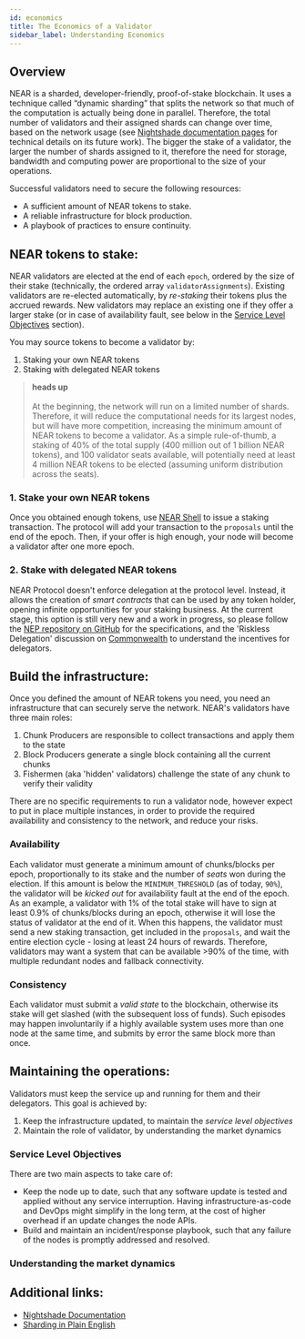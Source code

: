 ```yaml
---
id: economics
title: The Economics of a Validator
sidebar_label: Understanding Economics
---
```


## Overview

NEAR is a sharded, developer-friendly, proof-of-stake blockchain. It uses a technique called “dynamic sharding” that splits the network so that much of the computation is actually being done in parallel. Therefore, the total number of validators and their assigned shards can change over time, based on the network usage (see [Nightshade documentation pages](../technical/nightshade.md) for technical details on its future work).
The bigger the stake of a validator, the larger the number of shards assigned to it, therefore the need for storage, bandwidth and computing power are proportional to the size of your operations.

Successful validators need to secure the following resources:
- A sufficient amount of NEAR tokens to stake.
- A reliable infrastructure for block production.
- A playbook of practices to ensure continuity.


## NEAR tokens to stake:

NEAR validators are elected at the end of each `epoch`, ordered by the size of their stake (technically, the ordered array `validatorAssignments`). Existing validators are re-elected automatically, by *re-staking* their tokens plus the accrued rewards. New validators may replace an existing one if they offer a larger stake (or in case of availability fault, see below in the [Service Level Objectives](#Service-Level-Objectives) section).

You may source tokens to become a validator by:
1. Staking your own NEAR tokens
2. Staking with delegated NEAR tokens

<blockquote class="warning">
	<strong>heads up</strong><br><br>
	At the beginning, the network will run on a limited number of shards. Therefore, it will reduce the computational needs for its largest nodes, but will have more competition, increasing the minimum amount of NEAR tokens to become a validator.
	As a simple rule-of-thumb, a staking of 40% of the total supply (400 million out of 1 billion NEAR tokens), and 100 validator seats available, will potentially need at least 4 million NEAR tokens to be elected (assuming uniform distribution across the seats).
</blockquote>

### 1. Stake your own NEAR tokens

Once you obtained enough tokens, use [NEAR Shell](../development/near-clitool.md) to issue a staking transaction. The protocol will add your transaction to the `proposals` until the end of the epoch. Then, if your offer is high enough, your node will become a validator after one more epoch.

### 2. Stake with delegated NEAR tokens

NEAR Protocol doesn't enforce delegation at the protocol level. Instead, it allows the creation of *smart contracts* that can be used by any token holder, opening infinite opportunities for your staking business.
At the current stage, this option is still very new and a work in progress, so please follow the [NEP repository on GitHub](https://github.com/nearprotocol/NEPs/blob/staking-contract/text/0000-staking-contract.md) for the specifications, and the 'Riskless Delegation' discussion on [Commonwealth](https://commonwealth.im/near/proposal/discussion/357-riskless-delegation-aka-tezos-delegation) to understand the incentives for delegators.


## Build the infrastructure:

Once you defined the amount of NEAR tokens you need, you need an infrastructure that can securely serve the network. NEAR's validators have three main roles:
1. Chunk Producers are responsible to collect transactions and apply them to the state
2. Block Producers generate a single block containing all the current chunks 
3. Fishermen (aka 'hidden' validators) challenge the state of any chunk to verify their validity

There are no specific requirements to run a validator node, however expect to put in place multiple instances, in order to provide the required availability and consistency to the network, and reduce your risks.

### Availability

Each validator must generate a minimum amount of chunks/blocks per epoch, proportionally to its stake and the number of *seats* won during the election. If this amount is below the `MINIMUM_THRESHOLD` (as of today, `90%`), the validator will be *kicked out* for availability fault at the end of the epoch.
As an example, a validator with 1% of the total stake will have to sign at least 0.9% of chunks/blocks during an epoch, otherwise it will lose the status of validator at the end of it. When this happens, the validator must send a new staking transaction, get included in the `proposals`, and wait the entire election cycle - losing at least 24 hours of rewards.
Therefore, validators may want a system that can be available >90% of the time, with multiple redundant nodes and fallback connectivity.


### Consistency

Each validator must submit a *valid state* to the blockchain, otherwise its stake will get slashed (with the subsequent loss of funds). Such episodes may happen involuntarily if a highly available system uses more than one node at the same time, and submits by error the same block more than once.


## Maintaining the operations:

Validators must keep the service up and running for them and their delegators. This goal is achieved by:
1. Keep the infrastructure updated, to maintain the *service level objectives*
2. Maintain the role of validator, by understanding the market dynamics

### Service Level Objectives

There are two main aspects to take care of:
- Keep the node up to date, such that any software update is tested and applied without any service interruption. Having infrastructure-as-code and DevOps might simplify in the long term, at the cost of higher overhead if an update changes the node APIs.
- Build and maintain an incident/response playbook, such that any failure of the nodes is promptly addressed and resolved.  

### Understanding the market dynamics

## Additional links:

- [Nightshade Documentation](../technical/nightshade.md)
- [Sharding in Plain English](https://www.citusdata.com/blog/2018/01/10/sharding-in-plain-english/)
